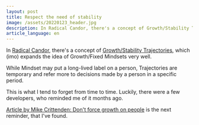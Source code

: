 ```yaml
---
layout: post
title: Respect the need of stability
image: /assets/20220123_header.jpg
description: In Radical Candor, there's a concept of Growth/Stability Trajectories, which expands the idea of Growth/Fixed Mindsets very well.
article_language: en
---
```


In [Radical Candor](https://radicalcandor.com/), there's a concept of [Growth/Stability Trajectories](https://www.radicalcandor.com/growth-and-stability/), which (imo) expands the idea of Growth/Fixed Mindsets very well.

While Mindset may put a long-lived label on a person, Trajectories are temporary and refer more to decisions made by a person in a specific period.

This is what I tend to forget from time to time. Luckily, there were a few developers, who reminded me of it months ago.

[Article by Mike Crittenden: Don't force growth on people](https://critter.blog/2022/01/19/dont-force-growth-on-people/) is the next reminder, that I've found.
